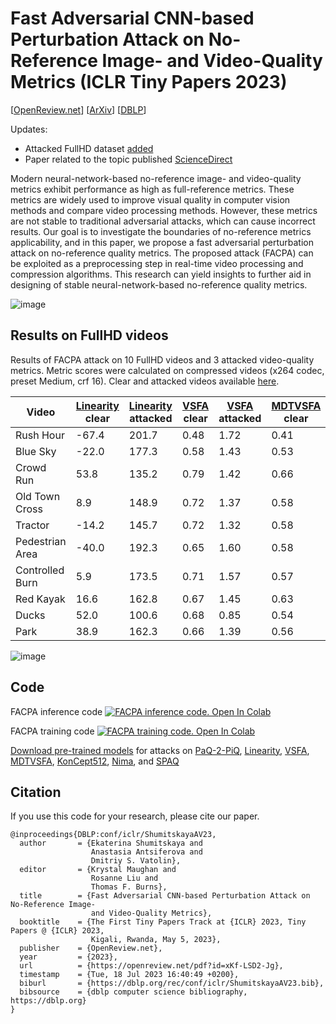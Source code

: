 Fast Adversarial CNN-based Perturbation Attack on No-Reference Image- and Video-Quality Metrics (ICLR Tiny Papers 2023)
==============

[[OpenReview.net](https://openreview.net/forum?id=xKf-LSD2-Jg)] [[ArXiv](https://arxiv.org/abs/2305.15544)] [[DBLP](https://dblp.org/rec/conf/iclr/ShumitskayaAV23.html4)]

Updates:
* Attacked FullHD dataset [added](https://github.com/katiashh/FACPA?tab=readme-ov-file#results-on-fullhd-videos)
* Paper related to the topic published [ScienceDirect](https://www.sciencedirect.com/science/article/pii/S107731422300293X?via%3Dihub)

Modern neural-network-based no-reference image- and video-quality metrics exhibit performance as high as full-reference metrics. These metrics are widely
used to improve visual quality in computer vision methods and compare video processing methods. However, these metrics are not stable to traditional adversarial attacks, which can cause incorrect results. Our goal is to investigate the boundaries of no-reference metrics applicability, and in this paper, we propose a
fast adversarial perturbation attack on no-reference quality metrics. The proposed attack (FACPA) can be exploited as a preprocessing step in real-time video processing and compression algorithms. This research can yield insights to further
aid in designing of stable neural-network-based no-reference quality metrics.

![image](https://drive.google.com/uc?export=view&id=1ym97ObrVcL-Ak9NdpE5OCNXJK7of6Y3o)

## Results on FullHD videos
Results of FACPA attack on 10 FullHD videos and 3 attacked video-quality metrics. Metric scores were calculated on compressed videos (x264 codec, preset Medium, crf 16). Clear and attacked videos available [here](https://drive.google.com/drive/folders/1eHUJ-kPCIWQIjieLsAAx0rsLQsmlELrB?usp=drive_link). 

| Video | [Linearity](https://github.com/lidq92/LinearityIQA) clear | [Linearity](https://github.com/lidq92/LinearityIQA) attacked | [VSFA](https://github.com/lidq92/VSFA) clear | [VSFA](https://github.com/lidq92/VSFA) attacked | [MDTVSFA](https://github.com/lidq92/MDTVSFA) clear | [MDTVSFA](https://github.com/lidq92/MDTVSFA) attacked |
| - | - | - | - | - | - | - |
| Rush Hour | -67.4 | 201.7 | 0.48 | 1.72 | 0.41 | 0.79 |
| Blue Sky | -22.0 | 177.3 | 0.58 | 1.43 | 0.53 | 0.78 |
| Crowd Run | 53.8 | 135.2 | 0.79 |	1.42 | 0.66 | 0.78 |
| Old Town Cross | 8.9 | 148.9 | 0.72 |	1.37 | 0.58 | 0.79 |
| Tractor | -14.2 |	145.7 | 0.72 | 1.32 | 0.58 | 0.78 |
| Pedestrian Area | -40.0 | 192.3 |	0.65 | 1.60	| 0.58 | 0.79 |
| Controlled Burn | 5.9 | 173.5 | 0.71 | 1.57 | 0.57 | 0.79 |
| Red Kayak | 16.6 | 162.8 | 0.67 | 1.45 | 0.63 | 0.79 |
| Ducks | 52.0 | 100.6 | 0.68 | 0.85 | 0.54 | 0.68 |
| Park | 38.9 | 162.3 |	0.66 | 1.39 | 0.56 | 0.78 |

![image](https://drive.google.com/uc?export=view&id=1KnmBmlVq7Q-c0dyepxMCCDAmFruNJmac)

## Code

FACPA inference code [![FACPA inference code. Open In Colab](https://colab.research.google.com/assets/colab-badge.svg)](https://drive.google.com/file/d/1GM9N23eK5-HZc-TPz6Fyts5NhbAG1OoQ/view?usp=sharing)

FACPA training code [![FACPA training code. Open In Colab](https://colab.research.google.com/assets/colab-badge.svg)](https://drive.google.com/file/d/1gkOi7rT3RG4fE1YwRL0yYjj-azCFwY4k/view?usp=sharing)

[Download pre-trained models](https://drive.google.com/drive/folders/1ei3WdDpSEnLmwvEVmABpBSPXygzVxobu) for attacks on [PaQ-2-PiQ](https://github.com/baidut/paq2piq), [Linearity](https://github.com/lidq92/LinearityIQA), [VSFA](https://github.com/lidq92/VSFA), [MDTVSFA](https://github.com/lidq92/MDTVSFA), [KonCept512](https://github.com/ZhengyuZhao/koniq-PyTorch), [Nima](https://github.com/truskovskiyk/nima.pytorch/tree/v1), and [SPAQ](https://github.com/h4nwei/SPAQ) 



## Citation

If you use this code for your research, please cite our paper.

```
@inproceedings{DBLP:conf/iclr/ShumitskayaAV23,
  author       = {Ekaterina Shumitskaya and
                  Anastasia Antsiferova and
                  Dmitriy S. Vatolin},
  editor       = {Krystal Maughan and
                  Rosanne Liu and
                  Thomas F. Burns},
  title        = {Fast Adversarial CNN-based Perturbation Attack on No-Reference Image-
                  and Video-Quality Metrics},
  booktitle    = {The First Tiny Papers Track at {ICLR} 2023, Tiny Papers @ {ICLR} 2023,
                  Kigali, Rwanda, May 5, 2023},
  publisher    = {OpenReview.net},
  year         = {2023},
  url          = {https://openreview.net/pdf?id=xKf-LSD2-Jg},
  timestamp    = {Tue, 18 Jul 2023 16:40:49 +0200},
  biburl       = {https://dblp.org/rec/conf/iclr/ShumitskayaAV23.bib},
  bibsource    = {dblp computer science bibliography, https://dblp.org}
}
```
